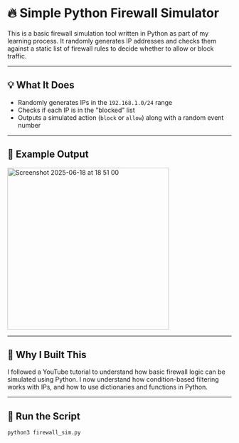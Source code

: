 # 🔥 Simple Python Firewall Simulator

This is a basic firewall simulation tool written in Python as part of my learning process. It randomly generates IP addresses and checks them against a static list of firewall rules to decide whether to allow or block traffic.

---

## 💡 What It Does

- Randomly generates IPs in the `192.168.1.0/24` range
- Checks if each IP is in the "blocked" list
- Outputs a simulated action (`block` or `allow`) along with a random event number

---

## 📄 Example Output

<img width="363" alt="Screenshot 2025-06-18 at 18 51 00" src="https://github.com/user-attachments/assets/737dfabb-145a-4cd9-bf7e-4dc7cb6a201a" />


---

## 🧠 Why I Built This

I followed a YouTube tutorial to understand how basic firewall logic can be simulated using Python. I now understand how condition-based filtering works with IPs, and how to use dictionaries and functions in Python.

---

## 🚀 Run the Script

```bash
python3 firewall_sim.py
